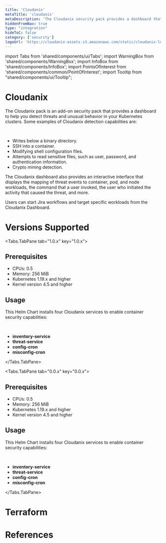 ```yaml
---
title: 'Cloudanix'
metaTitle: 'cloudanix'
metaDescription: 'The Cloudanix security pack provides a dashboard that displays threats and unusual behavior in Kubernetes containers in Palette' 
hiddenFromNav: true
type: "integration"
hideToC: false
category: ['security']
logoUrl: 'https://cloudanix-assets.s3.amazonaws.com/static/cloudanix-logo-p.png'
---
```


import Tabs from 'shared/components/ui/Tabs';
import WarningBox from 'shared/components/WarningBox';
import InfoBox from 'shared/components/InfoBox';
import PointsOfInterest from 'shared/components/common/PointOfInterest';
import Tooltip from "shared/components/ui/Tooltip";

# Cloudanix

The Cloudanix pack is an add-on security pack that provides a dashboard to help you detect threats and unusual behavior in your Kubernetes clusters. Some examples of Cloudanix detection capabilities are:

<br/>

- Writes below a binary directory.
- SSH into a container. 
- Modifying shell configuration files.
- Attempts to read sensitive files, such as user, password, and authentication information.
- Crypto mining detection.

The Cloudanix dashboard also provides an interactive interface that displays the mapping of threat events to container, pod, and node workloads, the command that a user invoked, the user who initiated the activity that caused the threat, and more.

Users can start Jira workflows and target specific workloads from the Cloudanix Dashboard. 

# Versions Supported

<Tabs>

<Tabs.TabPane tab="1.0.x" key="1.0.x">

## Prerequisites

- CPUs: 0.5
- Memory: 256 MiB
- Kubernetes 1.19.x and higher
- Kernel version 4.5 and higher

## Usage

This Helm Chart installs four Cloudanix services to enable container security capabilities:

<br/>

- **inventory-service**
- **threat-service**
- **config-cron**
- **misconfig-cron**

</Tabs.TabPane>

<Tabs.TabPane tab="0.0.x" key="0.0.x">

## Prerequisites

- CPUs: 0.5
- Memory: 256 MiB
- Kubernetes 1.19.x and higher
- Kernel version 4.5 and higher

## Usage

This Helm Chart installs four Cloudanix services to enable container security capabilities:

<br/>

- **inventory-service**
- **threat-service**
- **config-cron**
- **misconfig-cron**

</Tabs.TabPane>

</Tabs>

# Terraform


# References

<br/>

<br />

<br/>

<br />




